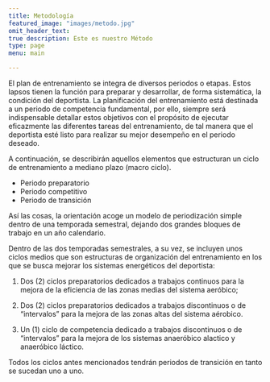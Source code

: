 ```yaml
---
title: Metodología 
featured_image: "images/metodo.jpg" 
omit_header_text:
true description: Este es nuestro Método 
type: page 
menu: main

---
```


El plan de entrenamiento se integra de diversos periodos o etapas. Estos
lapsos tienen la función para preparar y desarrollar, de forma
sistemática, la condición del deportista. La planificación del
entrenamiento está destinada a un periodo de competencia fundamental,
por ello, siempre será indispensable detallar estos objetivos con el
propósito de ejecutar eficazmente las diferentes tareas del
entrenamiento, de tal manera que el deportista esté listo para realizar
su mejor desempeño en el periodo deseado. 

A continuación, se describirán aquellos elementos que estructuran un
ciclo de entrenamiento a mediano plazo (macro ciclo).

- Periodo preparatorio 
- Periodo competitivo 
- Periodo de transición 

Así las cosas, la orientación acoge un modelo de periodización simple
dentro de una temporada semestral, dejando dos grandes bloques de
trabajo en un año calendario. 

Dentro de las dos temporadas semestrales, a su vez, se incluyen unos
ciclos medios que son estructuras de organización del entrenamiento en
los que se busca mejorar los sistemas energéticos del deportista: 

1. Dos (2) ciclos preparatorios dedicados a trabajos continuos para la
mejora de la eficiencia de las zonas medias del sistema aeróbico; 

2. Dos (2) ciclos preparatorios dedicados a trabajos discontinuos o
de “intervalos” para la mejora de las zonas altas del sistema
aérobico. 

3. Un (1) ciclo de competencia dedicado a trabajos discontinuos o
de “intervalos” para la mejora de los sistemas anaeróbico alactico y
anaeróbico láctico. 

Todos los ciclos antes mencionados tendrán periodos de transición en
tanto se sucedan uno a uno.

